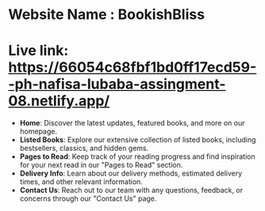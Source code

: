 # Website Name : BookishBliss
# Live link: https://66054c68fbf1bd0ff17ecd59--ph-nafisa-lubaba-assingment-08.netlify.app/

- **Home**: Discover the latest updates, featured books, and more on our homepage.
- **Listed Books**: Explore our extensive collection of listed books, including bestsellers, classics, and hidden gems.
- **Pages to Read**: Keep track of your reading progress and find inspiration for your next read in our "Pages to Read" section.
- **Delivery Info**: Learn about our delivery methods, estimated delivery times, and other relevant information.
- **Contact Us**: Reach out to our team with any questions, feedback, or concerns through our "Contact Us" page.







